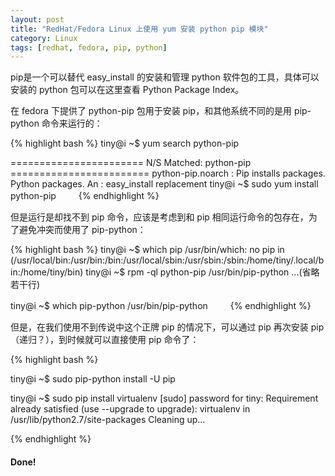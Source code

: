 ```yaml
---
layout: post
title: "RedHat/Fedora Linux 上使用 yum 安装 python pip 模块"
category: Linux
tags: [redhat, fedora, pip, python]
---
```


pip是一个可以替代 easy_install 的安装和管理 python 软件包的工具，具体可以安装的 python 包可以在这里查看 Python Package Index。

在 fedora 下提供了 python-pip 包用于安装 pip，和其他系统不同的是用 pip-python 命令来运行的：

{% highlight bash %}
tiny@i ~$ yum search python-pip

======================= N/S Matched: python-pip ========================
python-pip.noarch : Pip installs packages.  Python packages.  An
                  : easy_install replacement
tiny@i ~$ sudo yum install python-pip
　　
{% endhighlight %}
 
但是运行是却找不到 pip 命令，应该是考虑到和 pip 相同运行命令的包存在，为了避免冲突而使用了 pip-python：

{% highlight bash %}
tiny@i ~$ which pip
 /usr/bin/which: no pip in (/usr/local/bin:/usr/bin:/bin:/usr/local/sbin:/usr/sbin:/sbin:/home/tiny/.local/bin:/home/tiny/bin)
tiny@i ~$ rpm -ql python-pip
 /usr/bin/pip-python
 ...(省略若干行)

tiny@i ~$ which pip-python
 /usr/bin/pip-python
　　
{% endhighlight %}
 
但是，在我们使用不到传说中这个正牌 pip 的情况下，可以通过 pip 再次安装 pip（递归？），到时候就可以直接使用 pip 命令了：

{% highlight bash %}

tiny@i ~$ sudo pip-python install -U pip

tiny@i ~$ sudo pip install virtualenv
[sudo] password for tiny: 
Requirement already satisfied (use --upgrade to upgrade): virtualenv in /usr/lib/python2.7/site-packages
Cleaning up... 

{% endhighlight %}

#### Done!
